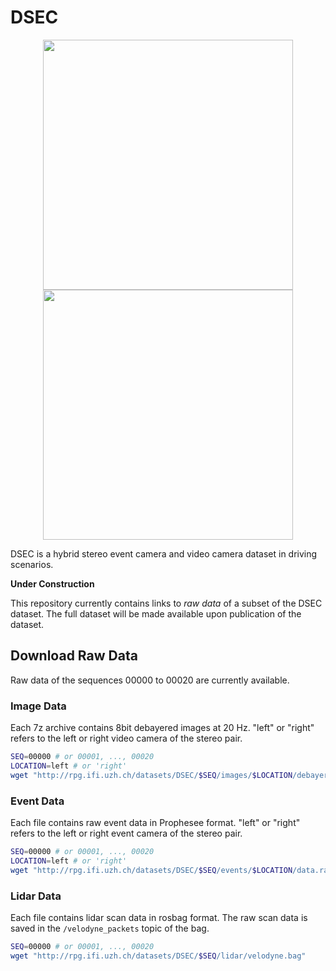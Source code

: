 # DSEC

<p align="center">
   <img src="http://rpg.ifi.uzh.ch/img/datasets/dsec/setup_description.png" width="400"/>
   <img src="http://rpg.ifi.uzh.ch/img/datasets/dsec/dataset_example.png" width="400"/>
</p>

DSEC is a hybrid stereo event camera and video camera dataset in driving scenarios.

**Under Construction**

This repository currently contains links to *raw data* of a subset of the DSEC dataset.
The full dataset will be made available upon publication of the dataset.

## Download Raw Data

Raw data of the sequences 00000 to 00020 are currently available.

### Image Data

Each 7z archive contains 8bit debayered images at 20 Hz. "left" or "right" refers to the left or right video camera of the stereo pair.

```bash
SEQ=00000 # or 00001, ..., 00020
LOCATION=left # or 'right'
wget "http://rpg.ifi.uzh.ch/datasets/DSEC/$SEQ/images/$LOCATION/debayer8bit.7z"
```

### Event Data

Each file contains raw event data in Prophesee format. "left" or "right" refers to the left or right event camera of the stereo pair.

```bash
SEQ=00000 # or 00001, ..., 00020
LOCATION=left # or 'right'
wget "http://rpg.ifi.uzh.ch/datasets/DSEC/$SEQ/events/$LOCATION/data.raw"
```

### Lidar Data

Each file contains lidar scan data in rosbag format. The raw scan data is saved in the `/velodyne_packets` topic of the bag.

```bash
SEQ=00000 # or 00001, ..., 00020
wget "http://rpg.ifi.uzh.ch/datasets/DSEC/$SEQ/lidar/velodyne.bag"
```
